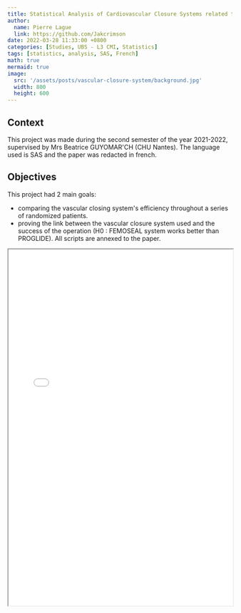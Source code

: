 ```yaml
---
title: Statistical Analysis of Cardiovascular Closure Systems related to health state 1 month after operation - EOT Assignement
author:
  name: Pierre Lague
  link: https://github.com/Jakcrimson
date: 2022-03-28 11:33:00 +0800
categories: [Studies, UBS - L3 CMI, Statistics]
tags: [statistics, analysis, SAS, French]
math: true
mermaid: true
image:
  src: '/assets/posts/vascular-closure-system/background.jpg'
  width: 800
  height: 600
---
```


## Context
This project was made during the second semester of the year 2021-2022, supervised by Mrs Beatrice GUYOMAR'CH (CHU Nantes).
The language used is SAS and the paper was redacted in french.

## Objectives
This project had 2 main goals:
- comparing the vascular closing system's efficiency throughout a series of randomized patients.
- proving the link between the vascular closure system used and the success of the operation (H0 : FEMOSEAL system works better than PROGLIDE).
All scripts are annexed to the paper.

<html>
  <body>
    <iframe src="/assets/posts/vascular-closure-system/combinepdf_1.pdf" width="100%" height="800px">
    </iframe>
  </body>
</html>
